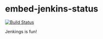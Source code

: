 # embed-jenkins-status

[![Build Status](http://ec2-3-135-160-232.us-east-2.compute.amazonaws.com/buildStatus/icon?job=embed-jenkins-status)](http://ec2-3-135-160-232.us-east-2.compute.amazonaws.com/job/embed-jenkins-status/)

Jenkings is fun!
